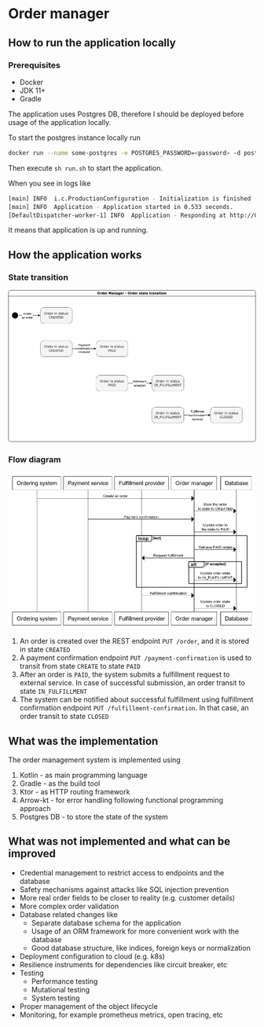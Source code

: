 # Order manager

## How to run the application locally

### Prerequisites
* Docker
* JDK 11+
* Gradle

The application uses Postgres DB, therefore I should be deployed before usage of the application locally.

To start the postgres instance locally run
```bash
docker run --name some-postgres -e POSTGRES_PASSWORD=<password> -d postgres
```

Then execute `sh run.sh` to start the application.

When you see in logs like
```bash
[main] INFO  i.c.ProductionConfiguration - Initialization is finished
[main] INFO  Application - Application started in 0.533 seconds.
[DefaultDispatcher-worker-1] INFO  Application - Responding at http://0.0.0.0:8080
```
It means that application is up and running. 

## How the application works

### State transition

![](diagrams/order-manager-state-transition.png)

### Flow diagram

![](diagrams/order-manager-flow-diagram.png)

1. An order is created over the REST endpoint `PUT /order`, and it is stored in state `CREATED`
2. A payment confirmation endpoint `PUT /payment-confirmation` is used to transit from state `CREATE` to state `PAID`
3. After an order is `PAID`, the system submits a fulfillment request to external service. In case of successful submission, an order transit to state `IN_FULFILLMENT`
4. The system can be notified about successful fulfillment using fulfillment confirmation endpoint `PUT /fulfillment-confirmation`. In that case, an order transit to state `CLOSED`

## What was the implementation

The order management system is implemented using

1. Kotlin - as main programming language
2. Gradle - as the build tool
3. Ktor - as HTTP routing framework
4. Arrow-kt - for error handling following functional programming approach
5. Postgres DB - to store the state of the system

## What was not implemented and what can be improved

* Credential management to restrict access to endpoints and the database
* Safety mechanisms against attacks like SQL injection prevention
* More real order fields to be closer to reality (e.g. customer details)
* More complex order validation
* Database related changes like
  * Separate database schema for the application
  * Usage of an ORM framework for more convenient work with the database
  * Good database structure, like indices, foreign keys or normalization
* Deployment configuration to cloud (e.g. k8s)
* Resilience instruments for dependencies like circuit breaker, etc
* Testing
  * Performance testing
  * Mutational testing
  * System testing
* Proper management of the object lifecycle
* Monitoring, for example prometheus metrics, open tracing, etc
